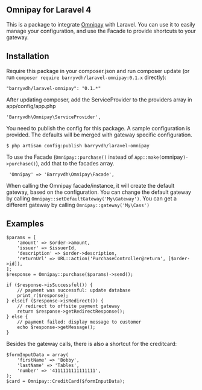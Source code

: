 ## Omnipay for Laravel 4

This is a package to integrate [Omnipay](https://github.com/omnipay/omnipay) with Laravel.
You can use it to easily manage your configuration, and use the Facade to provide shortcuts to your gateway.

## Installation

Require this package in your composer.json and run composer update (or run `composer require barryvdh/laravel-omnipay:0.1.x` directly):

    "barryvdh/laravel-omnipay": "0.1.*"

After updating composer, add the ServiceProvider to the providers array in app/config/app.php

    'Barryvdh\Omnipay\ServiceProvider',

You need to publish the config for this package. A sample configuration is provided. The defaults will be merged with gateway specific configuration.

    $ php artisan config:publish barryvdh/laravel-omnipay

To use the Facade (`Omnipay::purchase()` instead of `App::make(`omnipay`)->purchase()`), add that to the facades array.

     'Omnipay' => 'Barryvdh\Omnipay\Facade',

When calling the Omnipay facade/instance, it will create the default gateway, based on the configuration.
You can change the default gateway by calling `Omnipay::setDefaultGateway('My\Gateway')`.
You can get a different gateway by calling `Omnipay::gateway('My\Cass')`

## Examples

    $params = [
        'amount' => $order->amount,
        'issuer' => $issuerId,
        'description' => $order->description,
        'returnUrl' => URL::action('PurchaseController@return', [$order->id]),
    ];
    $response = Omnipay::purchase($params)->send();

    if ($response->isSuccessful()) {
        // payment was successful: update database
        print_r($response);
    } elseif ($response->isRedirect()) {
        // redirect to offsite payment gateway
        return $response->getRedirectResponse();
    } else {
        // payment failed: display message to customer
        echo $response->getMessage();
    }

Besides the gateway calls, there is also a shortcut for the creditcard:

    $formInputData = array(
        'firstName' => 'Bobby',
        'lastName' => 'Tables',
        'number' => '4111111111111111',
    );
    $card = Omnipay::CreditCard($formInputData);
